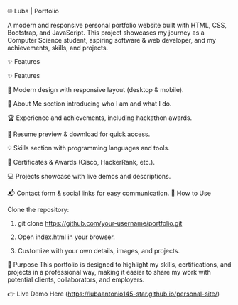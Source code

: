 🌐 Luba | Portfolio

A modern and responsive personal portfolio website built with HTML, CSS, Bootstrap, and JavaScript.
This project showcases my journey as a Computer Science student, aspiring software & web developer, and my achievements, skills, and projects.

✨ Features

✨ Features

🎨 Modern design with responsive layout (desktop & mobile).

🙋 About Me section introducing who I am and what I do.

🏆 Experience and achievements, including hackathon awards.

📄 Resume preview & download for quick access.

💡 Skills section with programming languages and tools.

📜 Certificates & Awards (Cisco, HackerRank, etc.).

💻 Projects showcase with live demos and descriptions.

📬 Contact form & social links for easy communication.
🚀 How to Use

Clone the repository:

1. git clone https://github.com/your-username/portfolio.git

2. Open index.html in your browser.

3. Customize with your own details, images, and projects.

🎯 Purpose
This portfolio is designed to highlight my skills, certifications, and projects in a professional way, making it easier to share my work with potential clients, collaborators, and employers.

👉 Live Demo Here
 (https://lubaantonio145-star.github.io/personal-site/)
